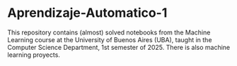 # Aprendizaje-Automatico-1
This repository contains (almost) solved notebooks from the Machine Learning course at the University of Buenos Aires (UBA), taught in the Computer Science Department, 1st semester of 2025. There is also machine learning proyects.
